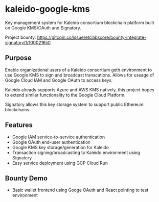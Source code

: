 # kaleido-google-kms
Key management system for Kaleido consortium blockchain platform built on Google KMS/OAuth and Signatory.  

Project bounty: https://gitcoin.co/issue/etclabscore/bounty-integrate-signatory/1/100021650

## Purpose

Enable organizational users of a Kaleido consortium geth environment to use Google KMS to sign and broadcast transcations.  Allows for useage of Google Cloud IAM and Google OAuth to access keys.

Kaleido already supports Azure and AWS KMS natively, this project hopes to extend similar functionality to the Google Cloud Platform.  

Signatory allows this key storage system to support public Ethereum blockchains.

## Features
  - Google IAM service-to-service authentication
  - Google OAuth end-user authentication
  - Google KMS key storage/generation for Kaleido
  - Transaction signing/broadcasting to Kaleido environment using Signatory
  - Easy service deployment using GCP Cloud Run
  
## Bounty Demo
  - Basic wallet frontend using Googe OAuth and React pointing to test environment
